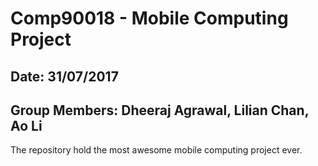 # Comp90018 - Mobile Computing Project  

## Date: 31/07/2017
## Group Members: Dheeraj Agrawal, Lilian Chan, Ao Li

The repository hold the most awesome mobile computing project ever. 
